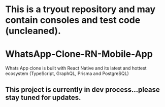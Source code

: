 # This is a tryout repository and may contain consoles and test code (uncleaned).  
# WhatsApp-Clone-RN-Mobile-App
Whats App clone is built with React Native and its latest and hottest ecosystem (TypeScript, GraphQL, Prisma and PostgreSQL)

## This project is currently in dev process...please stay tuned for updates.
